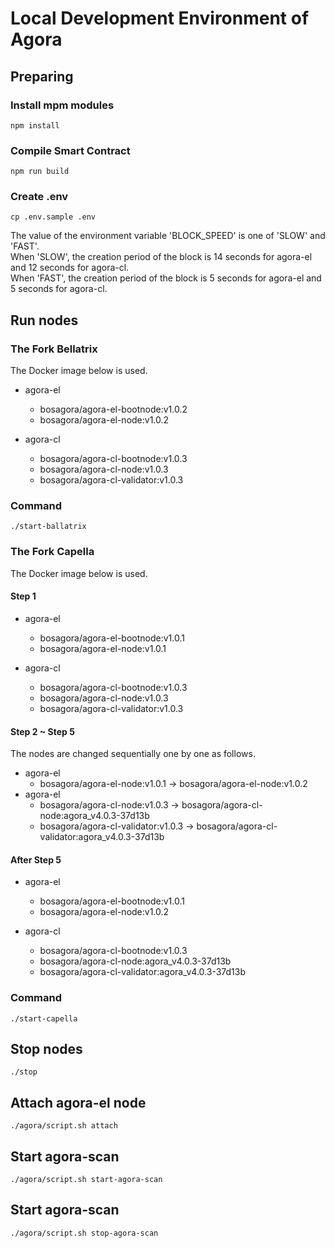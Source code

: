 # Local Development Environment of Agora

## Preparing

### Install mpm modules

```shell
npm install
```

### Compile Smart Contract

```shell
npm run build
```

### Create .env

```shell
cp .env.sample .env
```

The value of the environment variable 'BLOCK_SPEED' is one of 'SLOW' and 'FAST'.  
When 'SLOW', the creation period of the block is 14 seconds for agora-el and 12 seconds for agora-cl.  
When 'FAST', the creation period of the block is 5 seconds for agora-el and 5 seconds for agora-cl.  

## Run nodes

### The Fork Bellatrix

The Docker image below is used.
- agora-el  
  - bosagora/agora-el-bootnode:v1.0.2
  - bosagora/agora-el-node:v1.0.2

- agora-cl
  - bosagora/agora-cl-bootnode:v1.0.3
  - bosagora/agora-cl-node:v1.0.3
  - bosagora/agora-cl-validator:v1.0.3

### Command

```shell
./start-ballatrix
```

### The Fork Capella

The Docker image below is used.

#### Step 1
- agora-el
    - bosagora/agora-el-bootnode:v1.0.1
    - bosagora/agora-el-node:v1.0.1

- agora-cl
    - bosagora/agora-cl-bootnode:v1.0.3
    - bosagora/agora-cl-node:v1.0.3
    - bosagora/agora-cl-validator:v1.0.3

#### Step 2 ~ Step 5
The nodes are changed sequentially one by one as follows.
- agora-el
    - bosagora/agora-el-node:v1.0.1 -> bosagora/agora-el-node:v1.0.2
- agora-el
    - bosagora/agora-cl-node:v1.0.3 -> bosagora/agora-cl-node:agora_v4.0.3-37d13b
    - bosagora/agora-cl-validator:v1.0.3 -> bosagora/agora-cl-validator:agora_v4.0.3-37d13b

#### After Step 5
- agora-el
    - bosagora/agora-el-bootnode:v1.0.1
    - bosagora/agora-el-node:v1.0.2

- agora-cl
    - bosagora/agora-cl-bootnode:v1.0.3
    - bosagora/agora-cl-node:agora_v4.0.3-37d13b
    - bosagora/agora-cl-validator:agora_v4.0.3-37d13b

### Command

```shell
./start-capella
```

## Stop nodes

```shell
./stop
```

## Attach agora-el node

```shell
./agora/script.sh attach
```

## Start agora-scan

```shell
./agora/script.sh start-agora-scan
```

## Start agora-scan

```shell
./agora/script.sh stop-agora-scan
```
